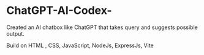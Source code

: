 # ChatGPT-AI-Codex-
Created an AI chatbox like ChatGPT that takes query and suggests possible output.

Build on HTML , CSS, JavaScript, NodeJs, ExpressJs, Vite
